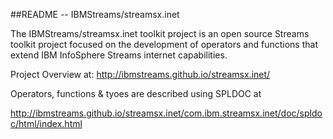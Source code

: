 ##README --  IBMStreams/streamsx.inet

The IBMStreams/streamsx.inet toolkit project is an open source Streams toolkit project focused on the development of operators and functions that extend IBM InfoSphere Streams internet capabilities.

Project Overview at: http://ibmstreams.github.io/streamsx.inet/

Operators, functions & tyoes are described using SPLDOC at

http://ibmstreams.github.io/streamsx.inet/com.ibm.streamsx.inet/doc/spldoc/html/index.html



 

